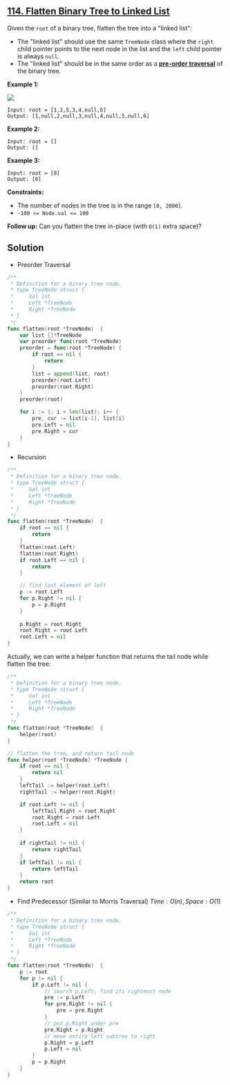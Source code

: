 ## [114. Flatten Binary Tree to Linked List](https://leetcode.com/problems/flatten-binary-tree-to-linked-list/)


Given the `root` of a binary tree, flatten the tree into a "linked list":

*   The "linked list" should use the same `TreeNode` class where the `right` child pointer points to the next node in the list and the `left` child pointer is always `null`.
*   The "linked list" should be in the same order as a [**pre-order** **traversal**](https://en.wikipedia.org/wiki/Tree_traversal#Pre-order,_NLR) of the binary tree.

**Example 1:**

![](https://assets.leetcode.com/uploads/2021/01/14/flaten.jpg)

```
Input: root = [1,2,5,3,4,null,6]
Output: [1,null,2,null,3,null,4,null,5,null,6]
```

**Example 2:**

```
Input: root = []
Output: []
```

**Example 3:**

```
Input: root = [0]
Output: [0]
```

**Constraints:**

*   The number of nodes in the tree is in the range `[0, 2000]`.
*   `-100 <= Node.val <= 100`

**Follow up:** Can you flatten the tree in-place (with `O(1)` extra space)?



## Solution

- Preorder Traversal

```go
/**
 * Definition for a binary tree node.
 * type TreeNode struct {
 *     Val int
 *     Left *TreeNode
 *     Right *TreeNode
 * }
 */
func flatten(root *TreeNode)  {
    var list []*TreeNode
    var preorder func(root *TreeNode)
    preorder = func(root *TreeNode) {
        if root == nil {
            return
        }
        list = append(list, root)
        preorder(root.Left)
        preorder(root.Right)
    }
    preorder(root)

    for i := 1; i < len(list); i++ {
        pre, cur := list[i-1], list[i]
        pre.Left = nil
        pre.Right = cur
    }
}
```



- Recursion

```go
/**
 * Definition for a binary tree node.
 * type TreeNode struct {
 *     Val int
 *     Left *TreeNode
 *     Right *TreeNode
 * }
 */
func flatten(root *TreeNode)  {
    if root == nil {
        return
    }
    flatten(root.Left)
    flatten(root.Right)
    if root.Left == nil {
        return
    }

    // find last element of left
    p := root.Left
    for p.Right != nil {
        p = p.Right
    }
    
    p.Right = root.Right
    root.Right = root.Left
    root.Left = nil
}
```

Actually, we can write a helper function that returns the tail node while flatten the tree:

```go
/**
 * Definition for a binary tree node.
 * type TreeNode struct {
 *     Val int
 *     Left *TreeNode
 *     Right *TreeNode
 * }
 */
func flatten(root *TreeNode)  {
    helper(root)
}

// flatten the tree, and return tail node
func helper(root *TreeNode) *TreeNode {
    if root == nil {
        return nil
    }
    leftTail := helper(root.Left)
    rightTail := helper(root.Right)

    if root.Left != nil {
        leftTail.Right = root.Right
        root.Right = root.Left
        root.Left = nil
    }
    
    if rightTail != nil {
        return rightTail
    }
    if leftTail != nil {
        return leftTail
    }
    return root
}
```



- Find Predecessor (Similar to Morris Traversal)	$Time: O(n), Space: O(1)$ 

```go
/**
 * Definition for a binary tree node.
 * type TreeNode struct {
 *     Val int
 *     Left *TreeNode
 *     Right *TreeNode
 * }
 */
func flatten(root *TreeNode)  {
    p := root
    for p != nil {
        if p.Left != nil {
            // search p.Left, find its rightmost node
            pre := p.Left
            for pre.Right != nil {
                pre = pre.Right
            }
            // put p.Right under pre
            pre.Right = p.Right
            // move entire left subtree to right
            p.Right = p.Left
            p.Left = nil
        }
        p = p.Right
    }
}
```


